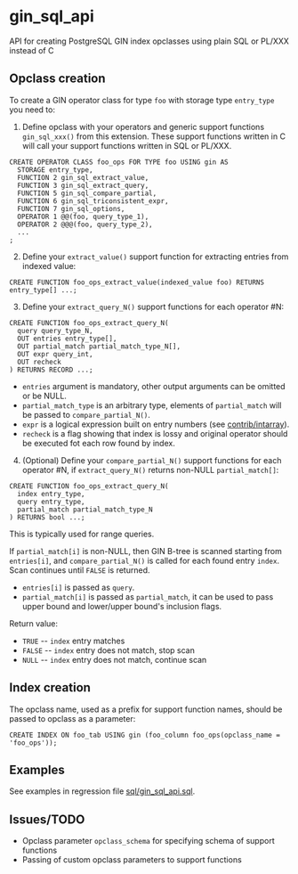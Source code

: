 # gin_sql_api
API for creating PostgreSQL GIN index opclasses using plain SQL or PL/XXX instead of C

## Opclass creation
To create a GIN operator class for type `foo` with storage type `entry_type` you need to:

1. Define opclass with your operators and generic support functions `gin_sql_xxx()` from this extension.
These support functions written in C will call your support functions written in SQL or PL/XXX.

```
CREATE OPERATOR CLASS foo_ops FOR TYPE foo USING gin AS
  STORAGE entry_type,
  FUNCTION 2 gin_sql_extract_value,
  FUNCTION 3 gin_sql_extract_query,
  FUNCTION 5 gin_sql_compare_partial,
  FUNCTION 6 gin_sql_triconsistent_expr,
  FUNCTION 7 gin_sql_options,
  OPERATOR 1 @@(foo, query_type_1),
  OPERATOR 2 @@@(foo, query_type_2),
  ...
;
```

2. Define your `extract_value()` support function for extracting entries from indexed value:
```
CREATE FUNCTION foo_ops_extract_value(indexed_value foo) RETURNS entry_type[] ...;
```

3. Define your `extract_query_N()` support functions for each operator #N:
```
CREATE FUNCTION foo_ops_extract_query_N(
  query query_type_N,
  OUT entries entry_type[],
  OUT partial_match partial_match_type_N[],
  OUT expr query_int,
  OUT recheck
) RETURNS RECORD ...;
```

 * `entries` argument is mandatory, other output arguments can be omitted or be NULL.
 * `partial_match_type` is an arbitrary type, elements of `partial_match` will be  passed to `compare_partial_N()`.
 * `expr` is a logical expression built on entry numbers (see [contrib/intarray](https://github.com/postgres/postgres/tree/master/contrib/intarray)).
 * `recheck` is a flag showing that index is lossy and original operator should be executed fot each row found by index.

4. (Optional) Define your `compare_partial_N()` support functions for each operator #N,
   if `extract_query_N()` returns non-NULL `partial_match[]`:
```
CREATE FUNCTION foo_ops_extract_query_N(
  index entry_type,
  query entry_type,
  partial_match partial_match_type_N
) RETURNS bool ...;
```
This is typically used for range queries.

If `partial_match[i]` is non-NULL, then GIN B-tree is scanned starting from `entries[i]`,
and `compare_partial_N()` is called for each found entry `index`.
Scan continues until `FALSE` is returned.

* `entries[i]` is passed as `query`.
* `partial_match[i]` is passed as `partial_match`, it can be used to pass upper bound and lower/upper bound's inclusion flags.

Return value:
 * `TRUE` -- `index` entry matches
 * `FALSE` -- `index` entry does not match, stop scan
 * `NULL` -- `index` entry does not match, continue scan

## Index creation
The opclass name, used as a prefix for support function names, should be passed to opclass as a parameter:
```
CREATE INDEX ON foo_tab USING gin (foo_column foo_ops(opclass_name = 'foo_ops'));
```

## Examples
See examples in regression file [sql/gin_sql_api.sql](https://github.com/glukhovn/gin_sql_api/blob/master/sql/gin_sql_api.sql).

## Issues/TODO
* Opclass parameter `opclass_schema` for specifying schema of support functions
* Passing of custom opclass parameters to support functions
